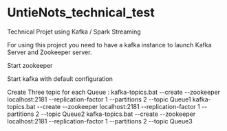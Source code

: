 # UntieNots_technical_test
Technical Projet using Kafka / Spark Streaming

For using this project you need to have a kafka instance to launch Kafka Server and Zookeeper server.

Start zookeeper

Start kafka with default configuration
	
Create Three topic for each Queue :
kafka-topics.bat --create --zookeeper localhost:2181 --replication-factor 1 --partitions 2 --topic Queue1
kafka-topics.bat --create --zookeeper localhost:2181 --replication-factor 1 --partitions 2 --topic Queue2
kafka-topics.bat --create --zookeeper localhost:2181 --replication-factor 1 --partitions 2 --topic Queue3

